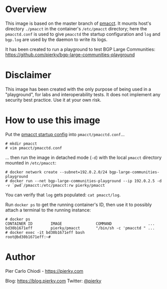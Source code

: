 # Overview

This image is based on the master branch of [pmacct](https://github.com/pmacct/pmacct). It mounts host's directory `./pmacct` in the container's `/etc/pmacct` directory; here the `pmacctd.conf` is used to give `pmacctd` the startup configuration and `log` and `bgp.log` are used by the daemon to write its logs.

It has been created to run a playground to test BGP Large Communities: https://github.com/pierky/bgp-large-communities-playground

# Disclaimer

This image has been created with the only purpose of being used in a "playground", for labs and interoperability tests. It does not implement any security best practice. Use it at your own risk.

# How to use this image

Put the [pmacct startup config](http://wiki.pmacct.net/OfficialConfigKeys) into `pmacct/pmacctd.conf`...

```
# mkdir pmacct
# vim pmacct/pmacctd.conf
```

... then run the image in detached mode (`-d`) with the local `pmacct` directory mounted in `/etc/pmacct`:

```
# docker network create --subnet=192.0.2.0/24 bgp-large-communities-playground
# docker run --net bgp-large-communities-playground --ip 192.0.2.5 -d -v `pwd`/pmacct:/etc/pmacct:rw pierky/pmacct
```

You can verify that `log` gets populated: `cat pmacct/log`.

Run `docker ps` to get the running container's ID, then use it to possibly attach a terminal to the running instance:

```
# docker ps
CONTAINER ID        IMAGE               COMMAND                ...
bd30b1671eff        pierky/pmacct       "/bin/sh -c 'pmacctd " ...
# docker exec -it bd30b1671eff bash
root@bd30b1671eff:~#
```

# Author

Pier Carlo Chiodi - https://pierky.com

Blog: https://blog.pierky.com Twitter: [@pierky](https://twitter.com/pierky)

